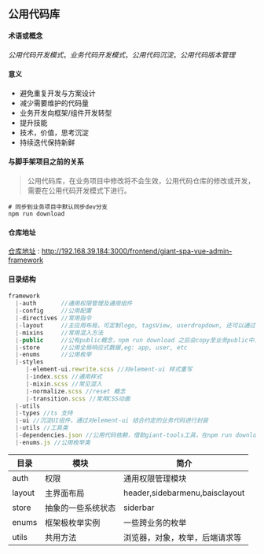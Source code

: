 公用代码库
---

#### 术语或概念

*公用代码开发模式*，*业务代码开发模式*，*公用代码沉淀*，*公用代码版本管理*

#### 意义
* 避免重复开发与方案设计
* 减少需要维护的代码量
* 业务开发向框架/组件开发转型
* 提升技能
* 技术，价值，思考沉淀
* 持续迭代保持新鲜


#### 与脚手架项目之前的关系


> 公用代码库，在业务项目中修改将不会生效，公用代码仓库的修改或开发，需要在公用代码开发模式下进行。


```shell
# 同步到业务项目中默认同步dev分支
npm run download 
```
#### 仓库地址

[仓库地址](http://192.168.39.184:3000/frontend/giant-spa-vue-admin-framework) : http://192.168.39.184:3000/frontend/giant-spa-vue-admin-framework

#### 目录结构
```javascript
framework
  |-auth       //通用权限管理及通用组件
  |-config     //公用配置 
  |-directives //常用指令
  |-layout     //主应用布局，可定制logo, tagsView, userdropdown, 还可以通过业务 /styles/variables.scss 对皮肤主题进行定制
  |-mixins     //常用混入方法
  |-public     //公有public概念，npm run download 之后会copy至业务public中，用于组件静态资源引入
  |-store      //公用全局响应式数据,eg: app, user, etc
  |-enums      //公用枚举
  |-styles
     |-element-ui.rewrite.scss //对element-ui 样式重写
     |-index.scss //通用样式
     |-mixin.scss //常见混入
     |-normalize.scss //reset 概念
     |-transition.scss //常用CSS动画
  |-utils
  |-types //ts 支持
  |-ui //沉淀UI组件，通过对element-ui 结合约定的业务代码进行封装
  |-utils //工具类
  |-dependencies.json //公用代码依赖，借助giant-tools工具，在npm run download 之后会与 业务项目package.json里的dependencies进行merge
  |-enums.js //公用枚举类

```


|目录|模块|简介|
|----|----|----|
|auth|权限|通用权限管理模块|
|layout|主界面布局|header,sidebarmenu,baisclayout|
|store|抽象的一些系统状态|siderbar|
|enums|框架极枚举实例|一些跨业务的枚举|
|utils|共用方法|浏览器，对象，枚举，后端请求等|

